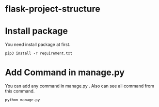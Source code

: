 # flask-project-structure


# Install package
You need install package at first.
```
pip3 install -r requirement.txt
```
# Add Command in manage.py
You can add any command in manage.py .
Also can see all command from this command.

```
python manage.py
```